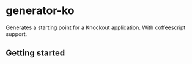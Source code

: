 # generator-ko

Generates a starting point for a Knockout application. With coffeescript support.

## Getting started


